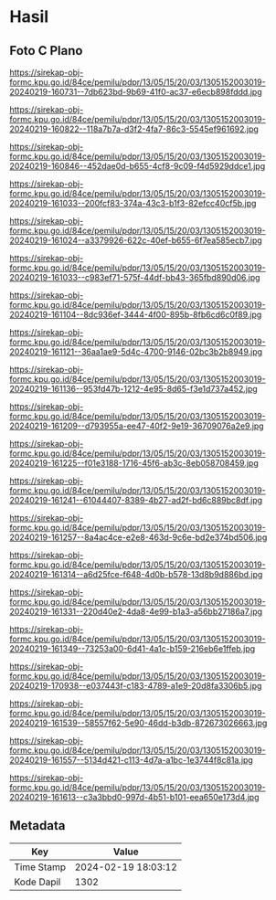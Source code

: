 # Hasil

## Foto C Plano

https://sirekap-obj-formc.kpu.go.id/84ce/pemilu/pdpr/13/05/15/20/03/1305152003019-20240219-160731--7db623bd-9b69-41f0-ac37-e6ecb898fddd.jpg

https://sirekap-obj-formc.kpu.go.id/84ce/pemilu/pdpr/13/05/15/20/03/1305152003019-20240219-160822--118a7b7a-d3f2-4fa7-86c3-5545ef961692.jpg

https://sirekap-obj-formc.kpu.go.id/84ce/pemilu/pdpr/13/05/15/20/03/1305152003019-20240219-160846--452dae0d-b655-4cf8-9c09-f4d5929ddce1.jpg

https://sirekap-obj-formc.kpu.go.id/84ce/pemilu/pdpr/13/05/15/20/03/1305152003019-20240219-161033--200fcf83-374a-43c3-b1f3-82efcc40cf5b.jpg

https://sirekap-obj-formc.kpu.go.id/84ce/pemilu/pdpr/13/05/15/20/03/1305152003019-20240219-161024--a3379926-622c-40ef-b655-6f7ea585ecb7.jpg

https://sirekap-obj-formc.kpu.go.id/84ce/pemilu/pdpr/13/05/15/20/03/1305152003019-20240219-161033--c983ef71-575f-44df-bb43-365fbd890d06.jpg

https://sirekap-obj-formc.kpu.go.id/84ce/pemilu/pdpr/13/05/15/20/03/1305152003019-20240219-161104--8dc936ef-3444-4f00-895b-8fb6cd6c0f89.jpg

https://sirekap-obj-formc.kpu.go.id/84ce/pemilu/pdpr/13/05/15/20/03/1305152003019-20240219-161121--36aa1ae9-5d4c-4700-9146-02bc3b2b8949.jpg

https://sirekap-obj-formc.kpu.go.id/84ce/pemilu/pdpr/13/05/15/20/03/1305152003019-20240219-161136--953fd47b-1212-4e95-8d65-f3e1d737a452.jpg

https://sirekap-obj-formc.kpu.go.id/84ce/pemilu/pdpr/13/05/15/20/03/1305152003019-20240219-161209--d793955a-ee47-40f2-9e19-36709076a2e9.jpg

https://sirekap-obj-formc.kpu.go.id/84ce/pemilu/pdpr/13/05/15/20/03/1305152003019-20240219-161225--f01e3188-1716-45f6-ab3c-8eb058708459.jpg

https://sirekap-obj-formc.kpu.go.id/84ce/pemilu/pdpr/13/05/15/20/03/1305152003019-20240219-161241--61044407-8389-4b27-ad2f-bd6c889bc8df.jpg

https://sirekap-obj-formc.kpu.go.id/84ce/pemilu/pdpr/13/05/15/20/03/1305152003019-20240219-161257--8a4ac4ce-e2e8-463d-9c6e-bd2e374bd506.jpg

https://sirekap-obj-formc.kpu.go.id/84ce/pemilu/pdpr/13/05/15/20/03/1305152003019-20240219-161314--a6d25fce-f648-4d0b-b578-13d8b9d886bd.jpg

https://sirekap-obj-formc.kpu.go.id/84ce/pemilu/pdpr/13/05/15/20/03/1305152003019-20240219-161331--220d40e2-4da8-4e99-b1a3-a56bb27186a7.jpg

https://sirekap-obj-formc.kpu.go.id/84ce/pemilu/pdpr/13/05/15/20/03/1305152003019-20240219-161349--73253a00-6d41-4a1c-b159-216eb6e1ffeb.jpg

https://sirekap-obj-formc.kpu.go.id/84ce/pemilu/pdpr/13/05/15/20/03/1305152003019-20240219-170938--e037443f-c183-4789-a1e9-20d8fa3306b5.jpg

https://sirekap-obj-formc.kpu.go.id/84ce/pemilu/pdpr/13/05/15/20/03/1305152003019-20240219-161539--58557f62-5e90-46dd-b3db-872673026663.jpg

https://sirekap-obj-formc.kpu.go.id/84ce/pemilu/pdpr/13/05/15/20/03/1305152003019-20240219-161557--5134d421-c113-4d7a-a1bc-1e3744f8c81a.jpg

https://sirekap-obj-formc.kpu.go.id/84ce/pemilu/pdpr/13/05/15/20/03/1305152003019-20240219-161613--c3a3bbd0-997d-4b51-b101-eea650e173d4.jpg


## Metadata

| Key        | Value               |
| ---------- | ------------------- |
| Time Stamp | 2024-02-19 18:03:12 |
| Kode Dapil | 1302                |



